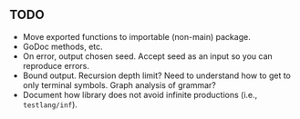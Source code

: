 TODO
----
 - Move exported functions to importable (non-main) package.
 - GoDoc methods, etc.
 - On error, output chosen seed.  Accept seed as an input so you can
   reproduce errors.
 - Bound output.  Recursion depth limit?  Need to understand how to get
   to only terminal symbols.  Graph analysis of grammar?
 - Document how library does not avoid infinite productions (i.e.,
   `testlang/inf`).
